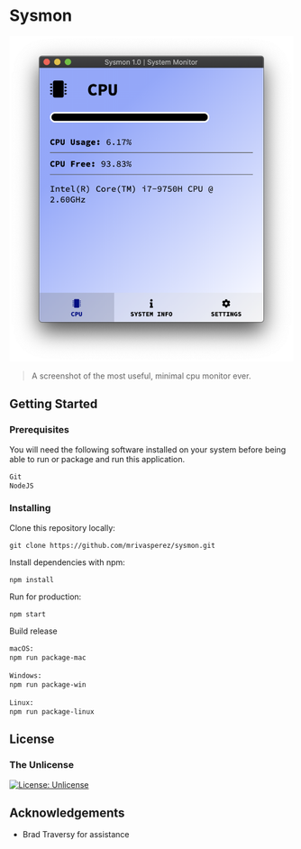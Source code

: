 # Sysmon

![A screenshot of the most useful, minimal cpu monitor ever.](assets/img/screenshot.png)

> A screenshot of the most useful, minimal cpu monitor ever.

## Getting Started

### Prerequisites

You will need the following software installed on your system before being able to run or package and run this application.

```
Git
NodeJS
```

### Installing

Clone this repository locally:

```
git clone https://github.com/mrivasperez/sysmon.git
```

Install dependencies with npm:

```
npm install
```

Run for production:

```
npm start
```

Build release

```
macOS:
npm run package-mac

Windows:
npm run package-win

Linux:
npm run package-linux
```

## License

### The Unlicense

[![License: Unlicense](https://img.shields.io/badge/license-Unlicense-blue.svg)](http://unlicense.org/)

## Acknowledgements

- Brad Traversy for assistance
